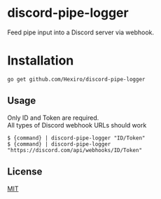 # discord-pipe-logger
Feed pipe input into a Discord server via webhook.<br>

# Installation
```console
go get github.com/Hexiro/discord-pipe-logger
```

## Usage
Only ID and Token are required.<br/>
All types of Discord webhook URLs should work
```console
$ {command} | discord-pipe-logger "ID/Token"
$ {command} | discord-pipe-logger "https://discord.com/api/webhooks/ID/Token"
```

## License
[MIT](https://choosealicense.com/licenses/mit/)
